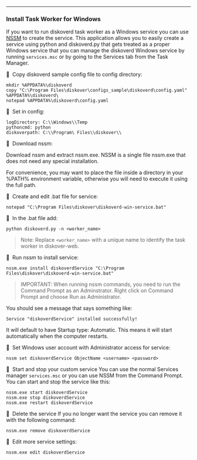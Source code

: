 ___
### Install Task Worker for Windows

If you want to run diskoverd task worker as a Windows service you can use [NSSM](https://nssm.cc/) to create the service. This application allows you to easily create a service using python and diskoverd.py that gets treated as a proper Windows service that you can manage the diskoverd Windows service by running `services.msc` or by going to the Services tab from the Task Manager.

🔴 &nbsp;Copy diskoverd sample config file to config directory:
```
mkdir %APPDATA%\diskoverd
copy "C:\Program Files\diskover\configs_sample\diskoverd\config.yaml" %APPDATA%\diskoverd\
notepad %APPDATA%\diskoverd\config.yaml
```

🔴 &nbsp;Set in config:
```
logDirectory: C:\\Windows\\Temp
pythoncmd: python
diskoverpath: C:\\Program\ Files\\diskover\\
```

🔴 &nbsp;Download nssm:

Download nssm and extract nssm.exe. NSSM is a single file nssm.exe that does not need any special installation.

For convenience, you may want to place the file inside a directory in your %PATH% environment variable, otherwise you will need to execute it using the full path.

🔴 &nbsp;Create and edit .bat file for service:
```
notepad "C:\Program Files\diskover\diskoverd-win-service.bat"
```

🔴 &nbsp;In the .bat file add:
```
python diskoverd.py -n <worker_name>
```
>Note: Replace `<worker_name>` with a unique name to identify the task worker in diskover-web.

🔴 &nbsp;Run nssm to install service:
```
nssm.exe install diskoverdService "C:\Program Files\diskover\diskoverd-win-service.bat"
```
>IMPORTANT: When running nssm commands, you need to run the Command Prompt as an Adminstrator. Right click on Command Prompt and choose Run as Administrator.

You should see a message that says something like:

`Service "diskoverdService" installed successfully!`

It will default to have Startup type: Automatic. This means it will start automatically when the computer restarts.

🔴 &nbsp;Set Windows user account with Administrator access for service:
```
nssm set diskoverdService ObjectName <username> <password>
```

🔴 &nbsp;Start and stop your custom service
You can use the normal Services manager `services.msc` or you can use NSSM from the Command Prompt. You can start and stop the service like this:
```
nssm.exe start diskoverdService
nssm.exe stop diskoverdService
nssm.exe restart diskoverdService
```

🔴 &nbsp;Delete the service
If you no longer want the service you can remove it with the following command:
```
nssm.exe remove diskoverdService
```

🔴 &nbsp;Edit more service settings:
```
nssm.exe edit diskoverdService
```
